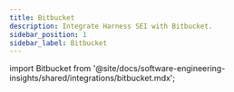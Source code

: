```yaml
---
title: Bitbucket
description: Integrate Harness SEI with Bitbucket.
sidebar_position: 1
sidebar_label: Bitbucket
---
```


import Bitbucket from '@site/docs/software-engineering-insights/shared/integrations/bitbucket.mdx';

<Bitbucket />